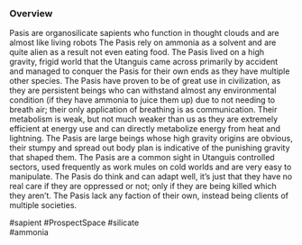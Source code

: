 
### Overview

Pasis are organosilicate sapients who function in thought clouds and are almost like living robots The Pasis rely on ammonia as a solvent and are quite alien as a result not even eating food.  The Pasis lived on a high gravity, frigid world that the Utanguis came across primarily by accident and managed to conquer the Pasis for their own ends as they have multiple other species.  The Pasis have proven to be of great use in civilization, as they are persistent beings who can withstand almost any environmental condition (if they have ammonia to juice them up) due to not needing to breath air; their only application of breathing is as communication.  Their metabolism is weak, but not much weaker than us as they are extremely efficient at energy use and can directly metabolize energy from heat and lightning.  The Pasis are large beings whose high gravity origins are obvious, their stumpy and spread out body plan is indicative of the punishing gravity that shaped them.  The Pasis are a common sight in Utanguis controlled sectors, used frequently as work mules on cold worlds and are very easy to manipulate.  The Pasis do think and can adapt well, it’s just that they have no real care if they are oppressed or not; only if they are being killed which they aren’t.  The Pasis lack any faction of their own, instead being clients of multiple societies.

#sapient 
#ProspectSpace 
#silicate  
#ammonia 